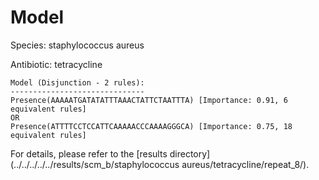
# Model

Species: staphylococcus aureus

Antibiotic: tetracycline

```
Model (Disjunction - 2 rules):
------------------------------
Presence(AAAAATGATATATTTAAACTATTCTAATTTA) [Importance: 0.91, 6 equivalent rules]
OR
Presence(ATTTTCCTCCATTCAAAAACCCAAAAGGGCA) [Importance: 0.75, 18 equivalent rules]

```

For details, please refer to the [results directory](../../../../../results/scm_b/staphylococcus aureus/tetracycline/repeat_8/).

